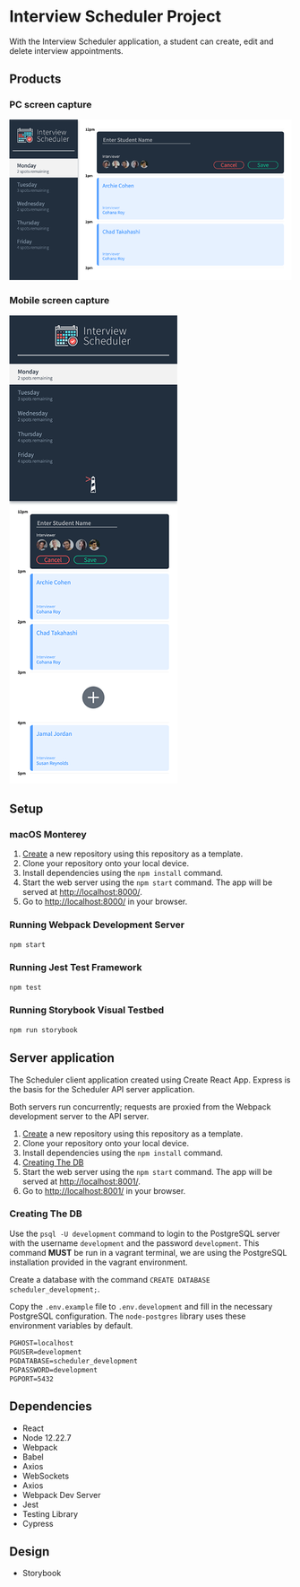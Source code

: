 # Interview Scheduler Project

With the Interview Scheduler application, a student can create, edit and delete interview appointments.

## Products

### PC screen capture

![PC](/images/pc.png)

### Mobile screen capture

![Mobile](/images/mobile.png)

## Setup

### macOS Monterey

1. [Create](https://github.com/lighthouse-labs/scheduler/) a new repository using this repository as a template.
2. Clone your repository onto your local device.
3. Install dependencies using the `npm install` command.
4. Start the web server using the `npm start` command. The app will be served at <http://localhost:8000/>.
5. Go to <http://localhost:8000/> in your browser.

### Running Webpack Development Server

```sh
npm start
```

### Running Jest Test Framework

```sh
npm test
```

### Running Storybook Visual Testbed

```sh
npm run storybook
```

## Server application

The Scheduler client application created using Create React App. Express is the basis for the Scheduler API server application.

Both servers run concurrently; requests are proxied from the Webpack development server to the API server.

1. [Create](https://github.com/lighthouse-labs/scheduler-api) a new repository using this repository as a template.
2. Clone your repository onto your local device.
3. Install dependencies using the `npm install` command.
4. [Creating The DB](#creating-the-db)
5. Start the web server using the `npm start` command. The app will be served at <http://localhost:8001/>.
6. Go to <http://localhost:8001/> in your browser.

### Creating The DB

Use the `psql -U development` command to login to the PostgreSQL server with the username `development` and the password `development`. This command **MUST** be run in a vagrant terminal, we are using the PostgreSQL installation provided in the vagrant environment.

Create a database with the command `CREATE DATABASE scheduler_development;`.

Copy the `.env.example` file to `.env.development` and fill in the necessary PostgreSQL configuration. The `node-postgres` library uses these environment variables by default.

```
PGHOST=localhost
PGUSER=development
PGDATABASE=scheduler_development
PGPASSWORD=development
PGPORT=5432
```

## Dependencies

- React
- Node 12.22.7
- Webpack
- Babel
- Axios
- WebSockets
- Axios
- Webpack Dev Server
- Jest
- Testing Library
- Cypress

## Design

- Storybook
